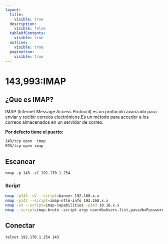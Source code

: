 ```yaml
---
layout:
  title:
    visible: true
  description:
    visible: false
  tableOfContents:
    visible: true
  outline:
    visible: true
  pagination:
    visible: true
---
```


# 143,993:IMAP

## ¿Que es IMAP?

IMAP (Internet Message Access Protocol) es un protocolo avanzado para enviar y recibir correos electrónicos.Es un método para acceder a los correos almacenados en un servidor de correo.

**Por defecto tiene el puerto:**

```bash
143/tcp open  imap 
993/tcp open imap
```

## Escanear&#x20;

```
nmap -p 143 -sC 192.170.1.254
```

### Script

```bash
nmap -p143 -sV --script=banner 192.168.x.x
nmap -p143 --script=imap-ntlm-info 192.168.x.x
nmap -sV --script=imap-capabilities -p143 10.10.x.x
nmap --script=imap-brute –script-args userdb=Users.list,passdb=Passwords.list -p143 192.168.x.x
```

## Conectar

```
telnet 192.170.1.254 143
```
